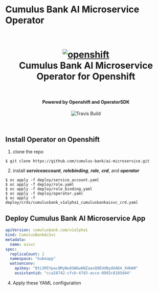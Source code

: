 # Cumulus Bank AI Microservice Operator 
<h1 align="center">
  <br>
  <a href="https://github.com/SaifRehman/mongo-rest-operator"><img src="https://thumbor.forbes.com/thumbor/960x0/https%3A%2F%2Fblogs-images.forbes.com%2Fjanakirammsv%2Ffiles%2F2018%2F05%2Frh-os.jpg" alt="openshift" width="IBM"></a>
  <br>
      Cumulus Bank AI Microservice Operator for Openshift
  <br>
  <br>
</h1>

<h4 align="center">Powered by Openshift and OperatorSDK</h4>

<p align="center">
  <a>
    <img src="https://img.shields.io/travis/keppel/lotion/master.svg"
         alt="Travis Build">
  </a>
</p>
<br>

## Install Operator on Openshift

1. clone the repo
```
$ git clone https://github.com/cumulus-bank/ai-microservice.git
```
2. install ***serviceaccount***, ***rolebinding***, ***role***, ***crd***, and ***operator***
```
$ oc apply -f deploy/service_account.yaml
$ oc apply -f deploy/role.yaml
$ oc apply -f deploy/role_binding.yaml
$ oc apply -f deploy/operator.yaml
$ oc apply -f deploy/crds/cumulusbank_v1alpha1_cumulusbankaisvc_crd.yaml
```
## Deploy Cumulus Bank AI Microservice App
``` YAML
apiVersion: cumulusbank.com/v1alpha1
kind: CumulusBankAiSvc
metadata:
  name: aisvc
spec:
  replicaCount: 2
  namespace: "kubeapp"
  watsonconv: 
    apikey: "8tLSMIYpac8MyNu0SWGw6NZaavQ9EUdNydXAD4_XHkW9"
    assistantid: "cca28742-cfcb-47d3-acce-0992c8185d44"
```
4. Apply these YAML configuration